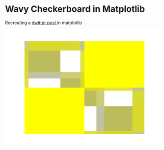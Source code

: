 # Wavy Checkerboard in Matplotlib

Recreating a <a href src='https://www.dwitter.net/d/701'> dwitter post </a> in matplotlib



<img src="./rotating_board.gif" width=800 /> 
